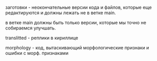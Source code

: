 заготовки - неокончательные версии кода и файлов, которые еще редактируются и должны лежать не в ветке main.

в ветке main должны быть только версии, которые мы точно не собираемся улучшать.

translitted - реплики в кириллице

morphology - код, вытаскивающий морфологические признаки и ошибки с морф. признаками
